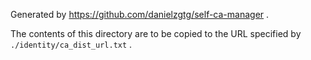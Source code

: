 Generated by <https://github.com/danielzgtg/self-ca-manager> .

The contents of this directory are to be copied to the URL specified by `./identity/ca_dist_url.txt` .
